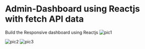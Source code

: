 # Admin-Dashboard using Reactjs with fetch API data
Build the Responsive dashboard using Reactjs
![pic1](https://github.com/user-attachments/assets/338e3dd6-cef8-48fc-9ebd-64958e54b931)

![pic2](https://github.com/user-attachments/assets/dac09004-4faf-4433-94a8-9d3aaa90debc)
![pic3](https://github.com/user-attachments/assets/8d993c75-2b81-4a46-a775-4e7ce31b4dcb)

